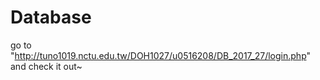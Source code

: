 # Database
go to "http://tuno1019.nctu.edu.tw/DOH1027/u0516208/DB_2017_27/login.php" and check it out~
